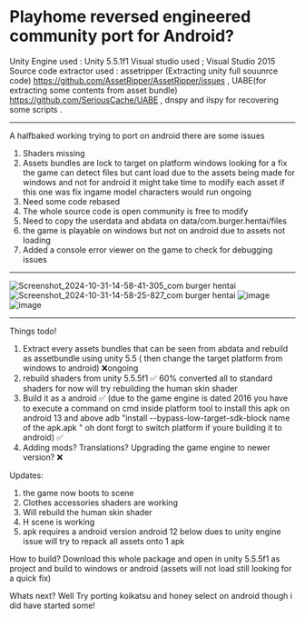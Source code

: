 # Playhome reversed engineered community port for Android?

 Unity Engine used : Unity 5.5.1f1
 Visual studio used ; Visual Studio 2015
Source code extractor used :
assetripper (Extracting unity full souunrce code) https://github.com/AssetRipper/AssetRipper/issues , 
UABE(for extracting some contents from asset bundle) https://github.com/SeriousCache/UABE , 
dnspy and ilspy for recovering some scripts .

-------------------------------------------------------------------------------------------------------
 A halfbaked working trying to port on android there are some issues
 1. Shaders missing 
 2. Assets bundles are lock to target on platform windows looking for a fix the game can detect files but cant load due to the assets being made for windows and not for android it might take time to modify each asset if this one was fix ingame model characters would run ongoing
 3.  Need some code rebased
 4.  The whole source code is open community is free to modify
5. Need to copy the userdata and abdata on data/com.burger.hentai/files
6. the game is playable on windows but not on android due to assets not loading
7.  Added a console error viewer on the game to check for debugging issues
---------------------------------------------------------------------------------------------------------
![Screenshot_2024-10-31-14-58-41-305_com burger hentai](https://github.com/user-attachments/assets/50243274-3695-4fa0-bb45-6068c7f0856b)
![Screenshot_2024-10-31-14-58-25-827_com burger hentai](https://github.com/user-attachments/assets/99a76f08-0bbd-4369-a511-47e41b5396cd)
![image](https://github.com/user-attachments/assets/f60548a6-4a65-4c05-bc13-8b63eb49e23e)
![image](https://github.com/user-attachments/assets/ec9fa3c2-b5a9-4056-95f1-12c359786784)

------------------------------------------------------------------------------------------------------
Things todo!

1. Extract every assets bundles that can be seen from abdata and rebuild as assetbundle using unity 5.5 ( then change the target platform from windows to android) ❌ongoing
2.  rebuild shaders from unity 5.5.5f1 ✅ 60% converted all to standard shaders for now will try rebuilding the human skin shader
3.  Build it as a android ✅ (due to the game engine is dated 2016 you have to execute a command on cmd inside platform tool to install this apk on android 13 and above adb "install --bypass-low-target-sdk-block name of the apk.apk " oh dont forgt to switch platform if youre building it to android) ✅
4.  Adding mods? Translations? Upgrading the game engine to newer version? ❌

Updates:
1. the game now boots to scene
2. Clothes accessories shaders are working
3. Will rebuild the human skin shader
4. H scene is working
5. apk requires a android version android 12 below dues to unity engine issue will try to repack all assets onto 1 apk


How to build?
Download this whole package and open in unity 5.5.5f1 as project and build to windows or android (assets will not load still looking for a quick fix)

Whats next?
Well Try porting koikatsu and honey select on android though i did have started some!
